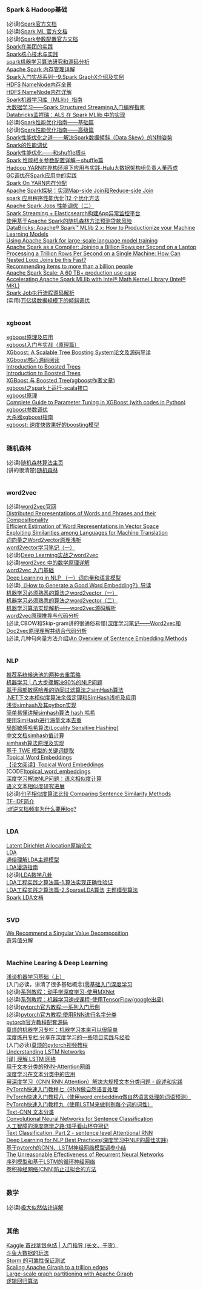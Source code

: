 ### Spark & Hadoop基础<br>
(必读)[Spark官方文档](http://spark.apache.org/docs/latest/)<br>
(必读)[Spark ML 官方文档](http://spark.apache.org/docs/latest/ml-guide.html)<br>
(必读)[Spark参数配置官方文档](http://spark.apache.org/docs/latest/configuration.html)<br>
[Spark在美团的实践](http://tech.meituan.com/spark-in-meituan.html)<br>
[Spark核心技术与实践](https://yq.aliyun.com/topic/69?utm_content=m_17543)<br>
[spark机器学习算法研究和源码分析](https://github.com/endymecy/spark-ml-source-analysis)<br>
[Apache Spark 内存管理详解](http://wrox.cn/article/100097425/)<br>
[Spark入门实战系列--9.Spark GraphX介绍及实例](http://blog.csdn.net/yirenboy/article/details/47844677)<br>
[HDFS NameNode内存全景](http://tech.meituan.com/namenode.html)<br>
[HDFS NameNode内存详解](http://tech.meituan.com/namenode-memory-detail.html)<br>
[Spark机器学习库（MLlib）指南](http://wrox.cn/article/100077286/)<br>
[大数据学习——Spark Structured Streaming入门编程指南](http://wrox.cn/article/100096772/)<br>
[Databricks孟祥瑞：ALS 在 Spark MLlib 中的实现](http://www.csdn.net/article/2015-05-07/2824641)<br>
(必读)[Spark性能优化指南——基础篇](http://tech.meituan.com/spark-tuning-basic.html)<br>
(必读)[Spark性能优化指南——高级篇](http://tech.meituan.com/spark-tuning-pro.html)<br>
[Spark性能优化之道——解决Spark数据倾斜（Data Skew）的N种姿势](http://www.cnblogs.com/jasongj/p/6508150.html)<br>
[Spark的性能调优](http://www.raychase.net/3546)<br>
[Spark性能优化——和shuffle搏斗](http://www.raychase.net/3788)<br>
[Spark 性能相关参数配置详解－shuffle篇](http://blog.csdn.net/colorant/article/details/38680581)<br>
[Hadoop YARN在异构环境下应用与实践-Hulu大数据架构组负责人董西成](https://pan.baidu.com/s/1hslSG64?errno=0&errmsg=Auth%20Login%20Sucess&&bduss=&ssnerror=0)<br>
[GC调优在Spark应用中的实践](http://dataunion.org/19227.html)<br>
[Spark On YARN内存分配](http://blog.javachen.com/2015/06/09/memory-in-spark-on-yarn.html)<br>
[Apache Spark探秘：实现Map-side Join和Reduce-side Join](http://dongxicheng.org/framework-on-yarn/apache-spark-join-two-tables/)<br>
[spark 应用程序性能优化|12 个优化方法](http://www.36dsj.com/archives/55400)<br>
[Apache Spark Jobs 性能调优（二）](https://www.zybuluo.com/xiaop1987/note/102894)<br>
[Spark Streaming + Elasticsearch构建App异常监控平台](http://tech.meituan.com/spark-streaming-es.html)<br>
[使用基于Apache Spark的随机森林方法预测贷款风险](http://wrox.cn/article/100077656/)<br>
[DataBricks: Apache® Spark™ MLlib 2.x: How to Productionize your Machine Learning Models](https://www.slideshare.net/julesdamji/apache-spark-mllib-2x-how-to-productionize-your-machine-learning-models)<br>
[Using Apache Spark for large-scale language model training](https://code.facebook.com/posts/678403995666478/using-apache-spark-for-large-scale-language-model-training/)<br>
[Apache Spark as a Compiler: Joining a Billion Rows per Second on a Laptop](https://databricks.com/blog/2016/05/23/apache-spark-as-a-compiler-joining-a-billion-rows-per-second-on-a-laptop.html)<br>
[Processing a Trillion Rows Per Second on a Single Machine: How Can Nested Loop Joins be this Fast?](https://databricks.com/blog/2017/02/16/processing-trillion-rows-per-second-single-machine-can-nested-loop-joins-fast.html)<br>
[Recommending items to more than a billion people](https://code.facebook.com/posts/861999383875667/recommending-items-to-more-than-a-billion-people/)<br>
[Apache Spark Scale: A 60 TB+ production use case](https://code.facebook.com/posts/1671373793181703/apache-spark-scale-a-60-tb-production-use-case/)<br>
[Accelerating Apache Spark MLlib with Intel® Math Kernel Library (Intel® MKL)](https://blog.cloudera.com/blog/2017/02/accelerating-apache-spark-mllib-with-intel-math-kernel-library-intel-mkl/)<br>
[Spark Job执行流程源码解析](http://www.jianshu.com/p/ce982840671a)<br>
(实用)[万亿级数据规模下的倾斜调优](https://mp.weixin.qq.com/s/uuSe_kgw5QW_APVtk4zVHg)<br>
<br>

### xgboost<br>
[xgboost原理及应用](http://www.cnblogs.com/zhouxiaohui888/p/6008368.html)<br>
[xgboost入门与实战（原理篇）](http://blog.csdn.net/sb19931201/article/details/52557382)<br>
[XGboost: A Scalable Tree Boosting System论文及源码导读](http://mlnote.com/2016/10/05/a-guide-to-xgboost-A-Scalable-Tree-Boosting-System/)<br>
[XGboost核心源码阅读](http://mlnote.com/2016/10/29/xgboost-code-review-with-paper/)<br>
[Introduction to Boosted Trees](http://homes.cs.washington.edu/~tqchen/pdf/BoostedTree.pdf)<br>
[Introduction to Boosted Trees](https://xgboost.readthedocs.io/en/latest/model.html)<br>
[XGBoost 与 Boosted Tree(xgboost作者文章)](http://www.52cs.org/?p=429)<br>
[xgboost之spark上运行-scala接口](http://blog.csdn.net/luoyexuge/article/details/71422270)<br>
[xgboost原理](http://blog.csdn.net/a819825294/article/details/51206410)<br>
[Complete Guide to Parameter Tuning in XGBoost (with codes in Python) xgboost参数调优](https://www.analyticsvidhya.com/blog/2016/03/complete-guide-parameter-tuning-xgboost-with-codes-python/)<br>
[大杀器xgboost指南](http://blog.csdn.net/bryan__/article/details/52056112)<br>
[xgboost: 速度快效果好的boosting模型](https://cos.name/2015/03/xgboost/)<br>
<br>

### 随机森林<br>
(必读)[随机森林算法主页](https://www.stat.berkeley.edu/~breiman/RandomForests/cc_home.htm)<br>
(讲的很清楚)[随机森林](http://www.cnblogs.com/maybe2030/p/4585705.html)<br>
<br>

### word2vec<br>
(必读)[word2vec官网](https://code.google.com/archive/p/word2vec/)<br>
[Distributed Representations of Words and Phrases and their Compositionality](https://arxiv.org/pdf/1310.4546.pdf)<br>
[Efficient Estimation of Word Representations in Vector Space](https://arxiv.org/pdf/1301.3781.pdf)<br>
[Exploiting Similarities among Languages for Machine Translation](https://arxiv.org/pdf/1309.4168.pdf)<br>
[词向量之Word2vector原理浅析](http://www.jianshu.com/p/b2da4d94a122)<br>
[word2vector学习笔记（一）](http://blog.csdn.net/lingerlanlan/article/details/38048335)<br>
(必读)[Deep Learning实战之word2vec](http://techblog.youdao.com/?p=915)<br>
(必读)[word2vec 中的数学原理详解](https://www.cnblogs.com/peghoty/p/3857839.html)<br>
[word2vec 入门基础](https://www.cnblogs.com/tina-smile/p/5176441.html)<br>
[Deep Learning in NLP （一）词向量和语言模型](http://licstar.net/archives/328)<br>
(必读)[《How to Generate a Good Word Embedding?》导读](http://licstar.net/archives/620)<br>
[机器学习必须熟悉的算法之word2vector（一）](https://www.jianshu.com/p/1405932293ea)<br>
[机器学习必须熟悉的算法之word2vector（二）](https://www.jianshu.com/p/d0e2d00fb4f0)<br>
[机器学习算法实现解析——word2vec源码解析](https://blog.csdn.net/google19890102/article/details/51887344)<br>
[word2vec原理推导与代码分析](http://www.hankcs.com/nlp/word2vec.html)<br>
(必读,CBOW和Skip-gram讲的很通俗易懂)[深度学习笔记——Word2vec和Doc2vec原理理解并结合代码分析](https://blog.csdn.net/mpk_no1/article/details/72458003)<br>
(必读,几种句向量方法介绍)[An Overview of Sentence Embedding Methods](http://mlexplained.com/2017/12/28/an-overview-of-sentence-embedding-methods/)<br>
<br>

### NLP<br>
[推荐系统候选池的两种去重策略](https://mp.weixin.qq.com/s?__biz=MzA4OTk5OTQzMg==&mid=2449231537&idx=1&sn=821697ae129e878b7d5714e4bcd16bc8&chksm=841abf96b36d368065e20e7bf1039ab267efc7067fcbe4b95e854606222735822196de7e2631&mpshare=1&scene=24&srcid=0511BJ2WtN6mAPEfRyWGGGu9&pass_ticket=%2FBT2vdYB2qaBlMLm7WCkhyX%2F%2FCWec2bA4OxLLtm7UXff47YnLRHzb9a4ExG%2BI%2FWk#rd)<br>
[机器学习 | 八大步骤解决90%的NLP问题](https://zhuanlan.zhihu.com/p/36736328)<br>
[基于局部敏感哈希的协同过滤算法之simHash算法](https://www.cnblogs.com/hxsyl/p/4456001.html)<br>
[.NET下文本相似度算法余弦定理和SimHash浅析及应用](http://www.cnblogs.com/weiguang3100/p/4183705.html)<br>
[浅谈simhash及其python实现](https://blog.csdn.net/madujin/article/details/53152619)<br>
[简单易懂讲解simhash算法 hash 哈希](https://blog.csdn.net/le_le_name/article/details/51615931)<br>
[使用SimHash进行海量文本去重](https://www.cnblogs.com/maybe2030/p/5203186.html)<br>
[局部敏感哈希算法(Locality Sensitive Hashing)](http://www.cnblogs.com/maybe2030/p/4953039.html)<br>
[中文文档simhash值计算](https://github.com/yanyiwu/simhash)<br>
[simhash算法原理及实现](https://yanyiwu.com/work/2014/01/30/simhash-shi-xian-xiang-jie.html)<br>
[基于 TWE 模型的关键词提取](http://hejunhao.me/archives/918)<br>
[Topical Word Embeddings](https://www.aaai.org/ocs/index.php/AAAI/AAAI15/paper/view/9314/9535)<br>
[【论文阅读】Topical Word Embeddings](https://blog.csdn.net/u014568072/article/details/78679925)<br>
[CODE][topical_word_embeddings](https://github.com/largelymfs/topical_word_embeddings)<br>
[深度学习解决NLP问题：语义相似度计算](https://www.cnblogs.com/qniguoym/p/7772561.html)<br>
[语义文本相似度研究进展](https://cloud.tencent.com/developer/news/224166)<br>
(必读)[句子相似度算法比较 Comparing Sentence Similarity Methods](http://nlp.town/blog/sentence-similarity/)<br>
[TF-IDF简介](https://www.cnblogs.com/en-heng/p/5848553.html)<br>
[idf逆文档频率为什么要用log?](http://52opencourse.com/187/idf%E9%80%86%E6%96%87%E6%A1%A3%E9%A2%91%E7%8E%87%E4%B8%BA%E4%BB%80%E4%B9%88%E8%A6%81%E7%94%A8log)<br>
<br>

### LDA<br>
[Latent Dirichlet Allocation原始论文](http://www.jmlr.org/papers/volume3/blei03a/blei03a.pdf)<br>
[LDA](https://en.wikipedia.org/wiki/Latent_Dirichlet_allocation)<br>
[通俗理解LDA主题模型](http://blog.csdn.net/v_july_v/article/details/41209515?utm_source=tuicool)<br>
[LDA漫游指南](https://yuedu.baidu.com/ebook/d0b441a8ccbff121dd36839a)<br>
(必读)[LDA数学八卦](http://www.52nlp.cn/lda-math-%E6%B1%87%E6%80%BB-lda%E6%95%B0%E5%AD%A6%E5%85%AB%E5%8D%A6)<br>
[LDA工程实践之算法篇-1.算法实现正确性验证](http://www.flickering.cn/nlp/2014/07/lda%E5%B7%A5%E7%A8%8B%E5%AE%9E%E8%B7%B5%E4%B9%8B%E7%AE%97%E6%B3%95%E7%AF%87-1%E7%AE%97%E6%B3%95%E5%AE%9E%E7%8E%B0%E6%AD%A3%E7%A1%AE%E6%80%A7%E9%AA%8C%E8%AF%81/)<br>
[LDA工程实践之算法篇-2.SparseLDA算法](http://www.flickering.cn/nlp/2014/10/lda%E5%B7%A5%E7%A8%8B%E5%AE%9E%E8%B7%B5%E4%B9%8B%E7%AE%97%E6%B3%95%E7%AF%87-2-sparselda%E7%AE%97%E6%B3%95/)
[主题模型算法](http://blog.sina.com.cn/s/blog_8eee7fb60101czhx.html)<br>
[Spark LDA文档](https://spark.apache.org/docs/latest/mllib-clustering.html#latent-dirichlet-allocation-lda)<br>
<br>

### SVD<br>
[We Recommend a Singular Value Decomposition](http://www.ams.org/samplings/feature-column/fcarc-svd)<br>
[奇异值分解](http://www.flickering.cn/%E6%95%B0%E5%AD%A6%E4%B9%8B%E7%BE%8E/2015/01/%E5%A5%87%E5%BC%82%E5%80%BC%E5%88%86%E8%A7%A3%EF%BC%88we-recommend-a-singular-value-decomposition%EF%BC%89/)<br>
<br>

### Machine Learing & Deep Learning<br>
[浅谈机器学习基础（上）](http://www.jianshu.com/p/ed9ae5385b89)<br>
(入门必读，讲清了很多基础概念)[零基础入门深度学习](https://www.zybuluo.com/hanbingtao/note/433855)<br>
(必读)[系列教程：动手学深度学习-使用MXNet](http://zh.gluon.ai/)<br>
(必读)[系列教程：机器学习速成课程-使用TensorFlow(google出品)](https://developers.google.cn/machine-learning/crash-course/)<br>
(必读)[pytorch官方教程:一系列入门示例](http://pytorch.org/tutorials/index.html)<br>
(必读)[pytorch官方教程:使用RNN进行名字分类](http://pytorch.org/tutorials/intermediate/char_rnn_classification_tutorial.html#sphx-glr-intermediate-char-rnn-classification-tutorial-py)<br>
[pytorch官方教程配套源码](https://github.com/spro/practical-pytorch/tree/master/char-rnn-classification)<br>
[莫烦的机器学习专栏：机器学习本来可以很简单](https://zhuanlan.zhihu.com/morvan)<br>
[深度炼丹专栏:分享在深度学习的一些项目实践与经验](https://zhuanlan.zhihu.com/c_94953554)<br>
(入门必读)[莫烦的pytorch视频教程](https://morvanzhou.github.io/tutorials/machine-learning/torch/)<br>
[Understanding LSTM Networks](http://colah.github.io/posts/2015-08-Understanding-LSTMs/)<br>
[[译] 理解 LSTM 网络](https://www.jianshu.com/p/9dc9f41f0b29)<br>
[用于文本分类的RNN-Attention网络](http://blog.csdn.net/thriving_fcl/article/details/73381217)<br>
[深度学习在文本分类中的应用](http://blog.csdn.net/u010223750/article/details/51437854)<br>
[用深度学习（CNN RNN Attention）解决大规模文本分类问题 - 综述和实践](https://zhuanlan.zhihu.com/p/25928551)<br>
[PyTorch快速入门教程七（RNN做自然语言处理](https://ptorch.com/news/11.html)<br>
[PyTorch快速入门教程八（使用word embedding做自然语言处理的词语预测）](https://ptorch.com/news/12.html)<br>
[PyTorch快速入门教程九（使用LSTM来做判别每个词的词性）](https://ptorch.com/news/13.html)<br>
[Text-CNN 文本分类](http://blog.csdn.net/chuchus/article/details/77847476)<br>
[Convolutional Neural Networks for Sentence Classification](http://arxiv.org/abs/1408.5882)<br>
[人工智障的深度瞎学之路:知乎看山杯夺冠记](https://zhuanlan.zhihu.com/p/28923961)<br>
[Text Classification, Part 2 - sentence level Attentional RNN](https://richliao.github.io/supervised/classification/2016/12/26/textclassifier-RNN/)<br>
[Deep Learning for NLP Best Practices(深度学习中NLP的最佳实践)](http://ruder.io/deep-learning-nlp-best-practices/index.html)<br>
[基于pytorch的CNN、LSTM神经网络模型调参小结](https://www.cnblogs.com/bamtercelboo/p/7469005.html)<br>
[The Unreasonable Effectiveness of Recurrent Neural Networks](http://karpathy.github.io/2015/05/21/rnn-effectiveness/)<br>
[序列模型和基于LSTM的循环神经网络](https://zhuanlan.zhihu.com/p/28448135)<br>
[卷积神经网络(CNN)防止过拟合的方法](http://blog.csdn.net/leo_xu06/article/details/71320727)<br>
<br>

### 数学<br>
(必读)[极大似然估计详解](https://blog.csdn.net/zengxiantao1994/article/details/72787849)<br>
<br>

### 其他<br>
[Kaggle 首战拿银总结 | 入门指导 (长文、干货）](https://jizhi.im/blog/post/kaggle_silver)<br>
[斗鱼大数据的玩法](http://wrox.cn/article/100098261/)<br>
[Storm 的可靠性保证测试](http://tech.meituan.com/test-of-storms-reliability.html)<br>
[Scaling Apache Giraph to a trillion edges](https://code.facebook.com/posts/509727595776839/scaling-apache-giraph-to-a-trillion-edges/)<br>
[Large-scale graph partitioning with Apache Giraph](https://code.facebook.com/posts/274771932683700/large-scale-graph-partitioning-with-apache-giraph/)<br>
[逻辑回归算法](http://blog.nsfocus.net/tech/%E6%8A%80%E6%9C%AF%E5%88%86%E4%BA%AB/2016/05/19/%E9%80%BB%E8%BE%91%E5%9B%9E%E5%BD%92%E7%AE%97%E6%B3%95.html)<br>
<br>